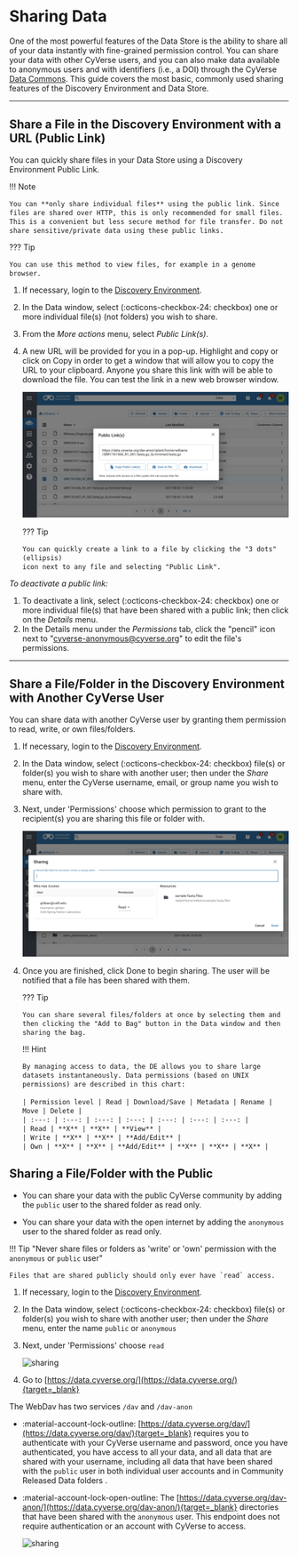# Sharing Data

One of the most powerful features of the Data Store is the ability to share all of
your data instantly with fine-grained permission control. You can
share your data with other CyVerse users, and you can also make data
available to anonymous users and with identifiers (i.e., a DOI)
through the CyVerse [Data Commons](https://wiki.cyverse.org/wiki/display/DC/Data+Commons+Home). This guide covers the most basic, commonly used sharing features of the Discovery Environment and Data Store.

------------------------------------------------------------------------

## Share a File in the Discovery Environment with a URL (Public Link)

You can quickly share files in your Data Store using a Discovery
Environment Public Link.

!!! Note

    You can **only share individual files** using the public link. Since
    files are shared over HTTP, this is only recommended for small files.
    This is a convenient but less secure method for file transfer. Do not
    share sensitive/private data using these public links.

??? Tip

    You can use this method to view files, for example in a genome browser.


1.  If necessary, login to the [Discovery Environment](https://de.cyverse.org/de/).

2.  In the Data window, select (:octicons-checkbox-24: checkbox) one or more individual file(s)
    (not folders) you wish to share.

3.  From the *More actions* menu, select *Public Link(s)*.

4.  A new URL will be provided for you in a pop-up. Highlight and copy
    or click on Copy in order to get a window that will
    allow you to copy the URL to your clipboard. Anyone you share
    this link with will be able to download the file. You can test the
    link in a new web browser window.

    ![public_link](../assets/ds/public_link.png)

    ??? Tip

        You can quickly create a link to a file by clicking the "3 dots" (ellipsis)
        icon next to any file and selecting "Public Link".

*To deactivate a public link:*

1.  To deactivate a link, select (:octicons-checkbox-24: checkbox) one or more individual file(s)
    that have been shared with a public link; then click on the *Details*
    menu.
2.  In the Details menu under the *Permissions* tab, click the
    "pencil" icon next to "cyverse-anonymous@cyverse.org" to edit
    the file's permissions.

------------------------------------------------------------------------

## Share a File/Folder in the Discovery Environment with Another CyVerse User

You can share data with another CyVerse user by granting them permission to read,
write, or own files/folders.

1.  If necessary, login to the [Discovery Environment](https://de.cyverse.org/de/).

2.  In the Data window, select (:octicons-checkbox-24: checkbox) file(s) or folder(s) you wish to
    share with another user; then under the *Share* menu, enter the
    CyVerse username, email, or group name you wish to share with.

3.  Next, under 'Permissions' choose which permission to grant to
    the recipient(s) you are sharing this file or folder with.

    ![sharing](../assets/ds/sharing.png)

4.  Once you are finished, click Done to begin sharing. The user will be
    notified that a file has been shared with them.

    ??? Tip

        You can share several files/folders at once by selecting them and
        then clicking the "Add to Bag" button in the Data window and then sharing the bag.

    !!! Hint

        By managing access to data, the DE allows you to share large
        datasets instantaneously. Data permissions (based on UNIX
        permissions) are described in this chart:

        | Permission level | Read | Download/Save | Metadata | Rename | Move | Delete |
        | :---: | :---: | :---: | :---: | :---: | :---: | :---: |
        | Read | **X** | **X** | **View** |                      
        | Write | **X** | **X** | **Add/Edit** |
        | Own | **X** | **X** | **Add/Edit** | **X** | **X** | **X** |

## Sharing a File/Folder with the Public

* You can share your data with the public CyVerse community by adding the `public` user to the shared folder as read only.

* You can share your data with the open internet by adding the `anonymous` user to the shared folder as read only.

!!! Tip "Never share files or folders as 'write' or 'own' permission with the `anonymous` or `public` user"

    Files that are shared publicly should only ever have `read` access.
    
1.  If necessary, login to the [Discovery Environment](https://de.cyverse.org/de/).

2.  In the Data window, select (:octicons-checkbox-24: checkbox) file(s) or folder(s) you wish to share with another user; then under the *Share* menu, enter the name `public` or `anonymous`
 
3.  Next, under 'Permissions' choose `read`

    ![sharing](../assets/de/share_dav.png)

4. Go to [https://data.cyverse.org/](https://data.cyverse.org/){target=_blank}

The WebDav has two services `/dav` and `/dav-anon`

* :material-account-lock-outline: [https://data.cyverse.org/dav/](https://data.cyverse.org/dav/){target=_blank} requires you to authenticate with your CyVerse username and password, once you have authenticated, you have access to all your data, and all data that are shared with your username, including all data that have been shared with the `public` user in both individual user accounts and in Community Released Data folders . 

* :material-account-lock-open-outline: The [https://data.cyverse.org/dav-anon/](https://data.cyverse.org/dav-anon/){target=_blank}  directories that have been shared with the `anonymous` user. This endpoint does not require authentication or an account with CyVerse to access.

    ![sharing](../assets/de/webdav.png)
